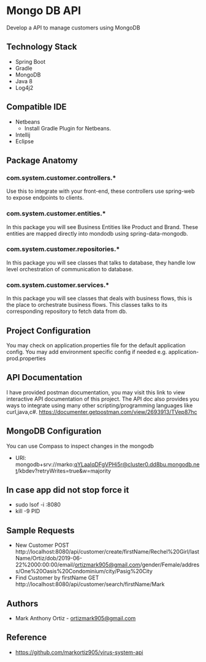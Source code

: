 # Mongo DB API
Develop a API to manage customers using MongoDB

## Technology Stack
- Spring Boot 
- Gradle
- MongoDB
- Java 8
- Log4j2

## Compatible IDE
- Netbeans
    - Install Gradle Plugin for Netbeans.
- Intellij
- Eclipse

## Package Anatomy

### com.system.customer.controllers.*
Use this to integrate with your front-end, 
these controllers use spring-web to expose endpoints to clients.

### com.system.customer.entities.*
In this package you will see Business Entities like Product and Brand. 
These entities are mapped directly into mondodb using spring-data-mongodb.

### com.system.customer.repositories.*
In this package you will see classes that talks to database, 
they handle low level orchestration of communication to database.

### com.system.customer.services.*
In this package you will see classes that deals with business flows, 
this is the place to orchestrate business flows. This classes
talks to its corresponding repository to fetch data from db. 

## Project Configuration
You may check on application.properties file for the default application config.
You may add environment specific config if needed e.g. application-prod.properties

## API Documentation
I have provided postman documentation, you may visit this link to view interactive API documentation of this project.
The API doc also provides you ways to integrate using many other scripting/programming languages like curl,java,c#.
https://documenter.getpostman.com/view/2693913/TVep87hc


## MongoDB Configuration
You can use Compass to inspect changes in the mongodb
 - URI: mongodb+srv://marko:qYLaaIqDFgVPHi5r@cluster0.dd8bu.mongodb.net/kbdev?retryWrites=true&w=majority
 
## In case app did not stop force it
 - sudo lsof -i :8080
 - kill -9 PID

## Sample Requests

 - New Customer POST http://localhost:8080/api/customer/create/firstName/Rechel%20Girl/lastName/Ortiz/dob/2019-06-22%2000:00:00/email/ortizmark905@gmail.com/gender/Female/address/One%20Oasis%20Condominium/city/Pasig%20City
 - Find Customer by firstName GET http://localhost:8080/api/customer/search/firstName/Mark

## Authors
- Mark Anthony Ortiz - ortizmark905@gmail.com

## Reference
- https://github.com/markortiz905/virus-system-api
